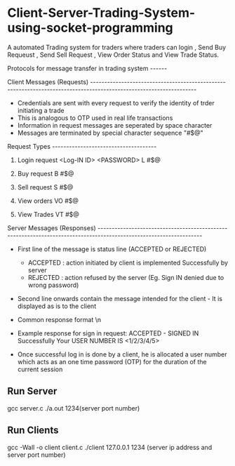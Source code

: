 # Client-Server-Trading-System-using-socket-programming
A automated Trading system for traders where traders can login , Send Buy Requeust , Send Sell
Request , View Order Status and View Trade Status.

Protocols for message transfer in trading system  ------

Client Messages (Requests) -------------------------------------------------------------------------------------------------------------------

  - Credentials are sent with every request to verify the identity of trder initiating a trade
  - This is analogous to OTP used in real life transactions
  - Information in request messages are seperated by space character
  - Messages are terminated by special character sequence "#$@"

Request Types -------------------------------------

 1. Login request
      \<Log-IN ID\> \<PASSWORD\> L #$@

 2. Buy request
      <Log-IN Number> <PASSWORD> B <item-code> <qty> <unit-price> #$@

 3. Sell request
      <Log-IN Number> <PASSWORD> S <item-code> <qty> <unit-price> #$@

 4. View orders
      <Log-IN Number> <PASSWORD> VO #$@

 5. View Trades
      <Log-IN Number> <PASSWORD> VT #$@


Server Messages (Responses) -------------------------------------------------------------------------------------------------------------------

- First line of the message is status line (ACCEPTED or REJECTED)
    - ACCEPTED : action initiated by client is implemented Successfully by server
    - REJECTED : action refused by the server (Eg. Sign IN denied due to wrong password)

- Second line onwards contain the message intended for the client - It is displayed as is to the client

- Common response format
    <status line>\n
    <content>

- Example response for sign in request:
    ACCEPTED -
    SIGNED IN Successfully
    Your USER NUMBER IS <1/2/3/4/5>

- Once successful log in is done by a client, he is allocated a user number which acts as an one time password (OTP) for the duration of the current session


Run Server 
-------------------------------------------------------------------------------------------------------------------

gcc server.c
./a.out 1234(server port number)

Run Clients
-------------------------------------------------------------------------------------------------------------------

gcc -Wall -o client client.c
./client 127.0.0.1 1234 (server ip address and server port number)


